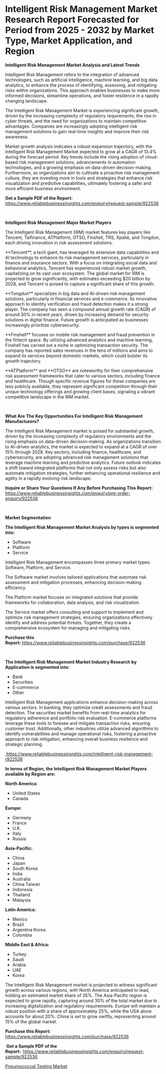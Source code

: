 <p><h1>Intelligent Risk Management Market Research Report Forecasted for Period from 2025 -  2032 by Market Type, Market Application, and Region</h1></p><p><strong>Intelligent Risk Management Market Analysis and Latest Trends</strong></p>
<p><p>Intelligent Risk Management refers to the integration of advanced technologies, such as artificial intelligence, machine learning, and big data analytics, to enhance the process of identifying, assessing, and mitigating risks within organizations. This approach enables businesses to make more informed decisions, streamline operations, and foster resilience in a rapidly changing landscape.</p><p>The Intelligent Risk Management Market is experiencing significant growth, driven by the increasing complexity of regulatory requirements, the rise in cyber threats, and the need for organizations to maintain competitive advantages. Companies are increasingly adopting intelligent risk management solutions to gain real-time insights and improve their risk awareness.</p><p>Market growth analysis indicates a robust expansion trajectory, with the Intelligent Risk Management Market expected to grow at a CAGR of 13.4% during the forecast period. Key trends include the rising adoption of cloud-based risk management solutions, advancements in automation technologies, and a growing emphasis on data-driven decision-making. Furthermore, as organizations aim to cultivate a proactive risk management culture, they are investing more in tools and strategies that enhance risk visualization and predictive capabilities, ultimately fostering a safer and more efficient business environment.</p></p>
<p><strong>Get a Sample PDF of the Report:&nbsp;</strong> <a href="https://www.reliablebusinessinsights.com/enquiry/request-sample/922536?utm_campaign=3084&utm_medium=2&utm_source=Github&utm_content=ia&utm_term=07032025&utm_id=intelligent-risk-management">https://www.reliablebusinessinsights.com/enquiry/request-sample/922536</a></p>
<p>&nbsp;</p>
<p><strong>Intelligent Risk Management Major Market Players</strong></p>
<p><p>The Intelligent Risk Management (IRM) market features key players like Tencent, Taifinance, ATPlatform, OTSO, Finshell, TRS, Xpaite, and Tongdun, each driving innovation in risk assessment solutions.</p><p>**Tencent**, a tech giant, has leveraged its extensive data capabilities and AI technology to enhance its risk management services, particularly in finance and insurance sectors. With a focus on integrating social data and behavioral analytics, Tencent has experienced robust market growth, capitalizing on its vast user ecosystem. The global market for IRM is projected to grow significantly, with estimates exceeding $20 billion by 2028, and Tencent is poised to capture a significant share of this growth.</p><p>**Tongdun** specializes in big data and AI-driven risk management solutions, particularly in financial services and e-commerce. Its innovative approach to identity verification and fraud detection makes it a strong player. The company has seen a compound annual growth rate (CAGR) of around 30% in recent years, driven by increasing demand for security solutions in digital finance. Future growth is anticipated as businesses increasingly prioritize cybersecurity.</p><p>**Finshell** focuses on mobile risk management and fraud prevention in the fintech space. By utilizing advanced analytics and machine learning, Finshell has carved out a niche in optimizing transaction security. The company has reported sales revenues in the tens of millions and aims to expand its services beyond domestic markets, which could bolster its growth trajectory.</p><p>**ATPlatform** and **OTSO** are noteworthy for their comprehensive risk assessment frameworks that cater to various sectors, including finance and healthcare. Though specific revenue figures for these companies are less publicly available, they represent significant competition through their unique technology offerings and growing client bases, signaling a vibrant competitive landscape in the IRM market.</p></p>
<p>&nbsp;</p>
<p><strong>What Are The Key Opportunities For Intelligent Risk Management Manufacturers?</strong></p>
<p><p>The Intelligent Risk Management market is poised for substantial growth, driven by the increasing complexity of regulatory environments and the rising emphasis on data-driven decision-making. As organizations transition to AI-driven analytics, the market is expected to expand at a CAGR of over 15% through 2028. Key sectors, including finance, healthcare, and cybersecurity, are adopting advanced risk management solutions that leverage machine learning and predictive analytics. Future outlook indicates a shift toward integrated platforms that not only assess risks but also automate mitigation strategies, further enhancing operational resilience and agility in a rapidly evolving risk landscape.</p></p>
<p><strong>Inquire or Share Your Questions If Any Before Purchasing This Report:</strong> <a href="https://www.reliablebusinessinsights.com/enquiry/pre-order-enquiry/922536?utm_campaign=3084&utm_medium=2&utm_source=Github&utm_content=ia&utm_term=07032025&utm_id=intelligent-risk-management">https://www.reliablebusinessinsights.com/enquiry/pre-order-enquiry/922536</a></p>
<p>&nbsp;</p>
<p><strong>Market Segmentation</strong></p>
<p><strong>The Intelligent Risk Management Market Analysis by types is segmented into:</strong></p>
<p><ul><li>Software</li><li>Platform</li><li>Service</li></ul></p>
<p><p>Intelligent Risk Management encompasses three primary market types: Software, Platform, and Service. </p><p>The Software market involves tailored applications that automate risk assessment and mitigation processes, enhancing decision-making efficiency. </p><p>The Platform market focuses on integrated solutions that provide frameworks for collaboration, data analysis, and risk visualization. </p><p>The Service market offers consulting and support to implement and optimize risk management strategies, ensuring organizations effectively identify and address potential threats. Together, they create a comprehensive ecosystem for managing and mitigating risks.</p></p>
<p><strong>Purchase this Report:&nbsp;</strong><a href="https://www.reliablebusinessinsights.com/purchase/922536?utm_campaign=3084&utm_medium=2&utm_source=Github&utm_content=ia&utm_term=07032025&utm_id=intelligent-risk-management">https://www.reliablebusinessinsights.com/purchase/922536</a></p>
<p>&nbsp;</p>
<p><strong>The Intelligent Risk Management Market Industry Research by Application is segmented into:</strong></p>
<p><ul><li>Bank</li><li>Securities</li><li>E-commerce</li><li>Other</li></ul></p>
<p><p>Intelligent Risk Management applications enhance decision-making across various sectors. In banking, they optimize credit assessments and fraud detection. The securities market benefits from real-time analytics for regulatory adherence and portfolio risk evaluation. E-commerce platforms leverage these tools to foresee and mitigate transaction risks, ensuring customer trust. Additionally, other industries utilize advanced algorithms to identify vulnerabilities and manage operational risks, fostering a proactive approach to risk mitigation, enhancing overall business resilience and strategic planning.</p></p>
<p><a href="https://www.reliablebusinessinsights.com/intelligent-risk-management-r922536?utm_campaign=3084&utm_medium=2&utm_source=Github&utm_content=ia&utm_term=07032025&utm_id=intelligent-risk-management">&nbsp;https://www.reliablebusinessinsights.com/intelligent-risk-management-r922536</a></p>
<p><strong>In terms of Region, the Intelligent Risk Management Market Players available by Region are:</strong></p>
<p>
    <p> <strong> North America: </strong>
        <ul>
            <li>United States</li>
            <li>Canada</li>
        </ul>
        </p> 
    <p> <strong> Europe: </strong>
        <ul>
            <li>Germany</li>
            <li>France</li>
            <li>U.K.</li>
            <li>Italy</li>
            <li>Russia</li>
        </ul>
        </p> 
    <p> <strong> Asia-Pacific: </strong>
        <ul>
            <li>China</li>
            <li>Japan</li>
            <li>South Korea</li>
            <li>India</li>
            <li>Australia</li>
            <li>China Taiwan</li>
            <li>Indonesia</li>
            <li>Thailand</li>
            <li>Malaysia</li>
        </ul>
        </p> 
    <p> <strong> Latin America: </strong>
        <ul>
            <li>Mexico</li>
            <li>Brazil</li>
            <li>Argentina Korea</li>
            <li>Colombia</li>
        </ul>
        </p> 
    <p> <strong> Middle East & Africa: </strong>
        <ul>
            <li>Turkey</li>
            <li>Saudi</li>
            <li>Arabia</li>
            <li>UAE</li>
            <li>Korea</li>
        </ul>
    </p>
    </p>
<p><p>The Intelligent Risk Management market is projected to witness significant growth across various regions, with North America anticipated to lead, holding an estimated market share of 35%. The Asia-Pacific region is expected to grow rapidly, capturing around 30% of the total market due to increasing digitalization and regulatory requirements. Europe will maintain a robust position with a share of approximately 25%, while the USA alone accounts for about 20%. China is set to grow swiftly, representing around 15% of the global market.</p></p>
<p><strong>Purchase this Report: </strong><a href="https://www.reliablebusinessinsights.com/purchase/922536?utm_campaign=3084&utm_medium=2&utm_source=Github&utm_content=ia&utm_term=07032025&utm_id=intelligent-risk-management">https://www.reliablebusinessinsights.com/purchase/922536</a></p>
<p>&nbsp;<strong>Get a Sample PDF of the Report:&nbsp;&nbsp;</strong><a href="https://www.reliablebusinessinsights.com/enquiry/request-sample/922536?utm_campaign=3084&utm_medium=2&utm_source=Github&utm_content=ia&utm_term=07032025&utm_id=intelligent-risk-management">https://www.reliablebusinessinsights.com/enquiry/request-sample/922536</a></p>
<p><strong></strong></p>
<p><p><a href="https://github.com/voigttyagi/Market-Research-Report-List-1/blob/main/pneumococcal-testing-market.md?utm_campaign=3084&utm_medium=2&utm_source=Github&utm_content=ia&utm_term=07032025&utm_id=intelligent-risk-management">Pneumococcal Testing Market</a></p></p>